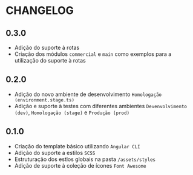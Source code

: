 # CHANGELOG

## 0.3.0

- Adição do suporte à rotas
- Criação dos módulos `commercial` e `main` como exemplos para a utilização do suporte à rotas

## 0.2.0

- Adição do novo ambiente de desenvolvimento `Homologação (environment.stage.ts)`
- Adição e suporte à testes com diferentes ambientes `Devenvolvimento (dev)`, `Homologação (stage)` e `Produção (prod)`

## 0.1.0

- Criação do template básico utilizando `Angular CLI`
- Adição do suporte a estilos `SCSS`
- Estruturação dos estlos globais na pasta `/assets/styles`
- Adição de suporte à coleção de ícones `Font Awesome`